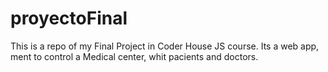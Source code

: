 # proyectoFinal

This is a repo of my Final Project in Coder House JS course. 
Its a web app, ment to control a Medical center, whit pacients and doctors.
